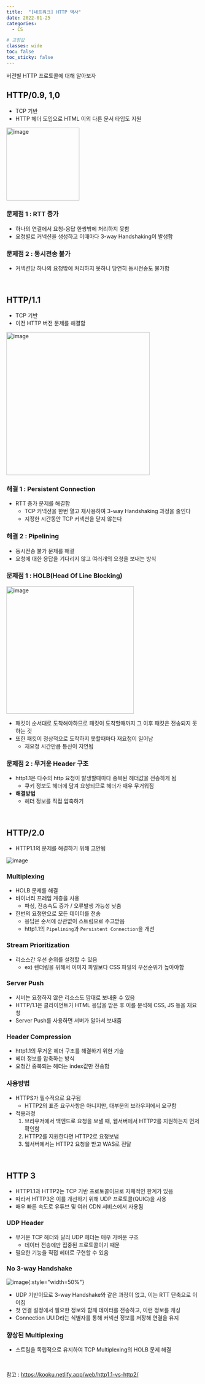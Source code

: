 ```yaml
---
title:  "[네트워크] HTTP 역사"
date: 2022-01-25
categories:
  - CS

# 고정값
classes: wide
toc: false
toc_sticky: false
---
```


버전별 HTTP 프로토콜에 대해 알아보자

## HTTP/0.9, 1,0

- TCP 기반
- HTTP 헤더 도입으로 HTML 이외 다른 문서 타입도 지원

<img width="190" alt="image" src="https://user-images.githubusercontent.com/71180414/162596619-4e305a8a-ed56-45e5-8435-6e9e4874d978.png">

### 문제점 1 : RTT 증가

- 하나의 연결에서 요청-응답 한쌍밖에 처리하지 못함
- 요청별로 커넥션을 생성하고 이때마다 3-way Handshaking이 발생함

### 문제점 2 : 동시전송 불가

- 커넥션당 하나의 요청밖에 처리하지 못하니 당연히 동시전송도 불가함

<br>

## HTTP/1.1

- TCP 기반
- 이전 HTTP 버전 문제를 해결함

<img width="373" alt="image" src="https://user-images.githubusercontent.com/71180414/162596628-7dadeedf-ac30-4eeb-97a3-a7b4de574f2b.png">

### 해결 1 : Persistent Connection

- RTT 증가 문제를 해결함
    - TCP 커넥션을 한번 열고 재사용하여 3-way Handshaking 과정을 줄인다
    - 지정한 시간동안 TCP 커넥션을 닫지 않는다

### 해결 2 : Pipelining

- 동시전송 불가 문제를 해결
- 요청에 대한 응답을 기다리지 않고 여러개의 요청을 보내는 방식

### 문제점 1 : HOLB(Head Of Line Blocking) 

<img width="332" alt="image" src="https://user-images.githubusercontent.com/71180414/162596543-5ed84a44-f0cf-4bb2-a63b-b1fc76e60ea1.png">

- 패킷이 순서대로 도착해야하므로 패킷이 도착할때까지 그 이후 패킷은 전송되지 못하는 것
- 또한 패킷이 정상적으로 도착하지 못할때마다 재요청이 일어남
    - 재요청 시간만큼 통신이 지연됨

### 문제점 2 : 무거운 Header 구조

- http1.1은 다수의 http 요청이 발생할때마다 중복된 헤더값을 전송하게 됨
    - 쿠키 정보도 헤더에 담겨 요청되므로 헤더가 매우 무거워짐
- **해결방법**
    - 헤더 정보를 직접 압축하기

<br>

## HTTP/2.0

- HTTP1.1의 문제를 해결하기 위해 고안됨

![image](https://user-images.githubusercontent.com/71180414/150906600-79dcc269-869d-4849-b078-6c1dafa29b21.png)

### Multiplexing

- HOLB 문제를 해결
- 바이너리 프레임 계층을 사용
    - 파싱, 전송속도 증가 / 오류발생 가능성 낮춤
- 한번의 요청만으로 모든 데이터를 전송
    - 응답은 순서에 상관없이 스트림으로 주고받음
    - http1.1의 `Pipelining`과 `Persistent Connection`을 개선

### Stream Prioritization

- 리소스간 우선 순위를 설정할 수 있음
    - ex) 렌더링을 위해서 이미지 파일보다 CSS 파일의 우선순위가 높아야함

### Server Push

- 서버는 요청하지 않은 리소스도 맘대로 보내줄 수 있음
- HTTP/1.1은 클라이언트가 HTML 응답을 받은 후 이를 분석해 CSS, JS 등을 재요청
- Server Push를 사용하면 서버가 알아서 보내줌

### Header Compression

- http1.1의 무거운 헤더 구조를 해결하기 위한 기술
- 헤더 정보를 압축하는 방식
- 요청간 중복되는 헤더는 index값만 전송함

### 사용방법

- HTTPS가 필수적으로 요구됨
    - HTTP2의 표준 요구사항은 아니지만, 대부분의 브라우저에서 요구함
- 적용과정
    1. 브라우저에서 백엔드로 요청을 보낼 때, 웹서버에서 HTTP2를 지원하는지 먼저 확인함
    2. HTTP2를 지원한다면 HTTP2로 요청보냄
    3. 웹서버에서는 HTTP2 요청을 받고 WAS로 전달

<br>

## HTTP 3

- HTTP1.1과 HTTP2는 TCP 기반 프로토콜이므로 자체적인 한계가 있음
- 따라서 HTTP3은 이를 개선하기 위해 UDP 프로토콜(QUIC)을 사용
- 매우 빠른 속도로 유튜브 및 여러 CDN 서비스에서 사용됨

### UDP Header

- 무거운 TCP 헤더와 달리 UDP 헤더는 매우 가벼운 구조
    - 데이터 전송에만 집중된 프로토콜이기 때문
- 필요한 기능을 직접 헤더로 구현할 수 있음

### No 3-way Handshake

![image](https://user-images.githubusercontent.com/71180414/162666441-def876a7-50cc-4dc9-b7cb-5a2447e9b71c.png){:style="width=50%"}

- UDP 기반이므로 3-way Handshake와 같은 과정이 없고, 이는 RTT 단축으로 이어짐
- 첫 연결 설정에서 필요한 정보와 함께 데이터를 전송하고, 이런 정보를 캐싱
- Connection UUID라는 식별자를 통해 커넥션 정보를 저장해 연결을 유지

### 향상된 Multiplexing

- 스트림을 독립적으로 유지하여 TCP Multiplexing의 HOLB 문제 해결

<br>

참고 : https://kooku.netlify.app/web/http1.1-vs-http2/